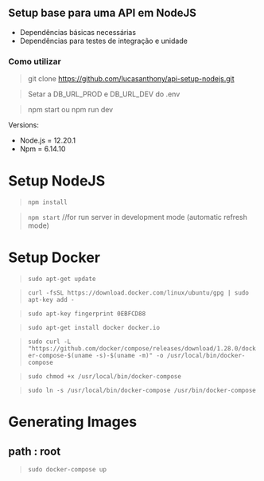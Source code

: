 ## Setup base para uma API em NodeJS

* Dependências básicas necessárias
* Dependências para testes de integração e unidade

### Como utilizar
> git clone https://github.com/lucasanthony/api-setup-nodejs.git

> Setar a DB_URL_PROD e DB_URL_DEV do .env

> npm start ou npm run dev

Versions:
- Node.js = 12.20.1
- Npm = 6.14.10

# Setup NodeJS

> `npm install`

> `npm start` //for run server in development mode (automatic refresh mode)


# Setup Docker

> `sudo apt-get update`

> `curl -fsSL https://download.docker.com/linux/ubuntu/gpg | sudo apt-key add -`

> `sudo apt-key fingerprint 0EBFCD88`

> `sudo apt-get install docker docker.io`

> `sudo curl -L "https://github.com/docker/compose/releases/download/1.28.0/docker-compose-$(uname -s)-$(uname -m)" -o /usr/local/bin/docker-compose`

> `sudo chmod +x /usr/local/bin/docker-compose`

> `sudo ln -s /usr/local/bin/docker-compose /usr/bin/docker-compose`

# Generating Images

## path : root

> `sudo docker-compose up`


